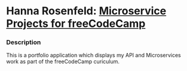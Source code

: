 
# Hanna Rosenfeld: [Microservice Projects for freeCodeCamp](https://hanna-rosenfeld-portfolio.herokuapp.com/)

### Description

This is a portfolio application which displays my API and Microservices work as part of the freeCodeCamp curiculum.
